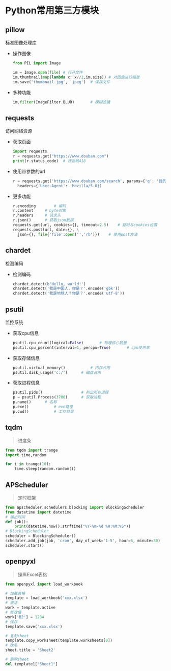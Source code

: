 <!-- 
title: 10-常用第三方模块
sort: 
--> 

# Python常用第三方模块

## pillow

标准图像处理库

- 操作图像

  ```python
  from PIL import Image
  
  im = Image.open(file)	# 打开文件
  im.thumbnail(map(lambda x: x//2,im.size))	# 对图像进行缩放
  im.save('thumbnail.jpg', 'jpeg')	# 保存文件
  ```

- 多种功能

  ```python
  im.filter(ImageFilter.BLUR)		# 模糊滤镜
  ```

## requests

访问网络资源

- 获取页面

  ```python
  import requests
  r = requests.get("https://www.douban.com")
  print(r.status_code)	# 状态码418
  ```

- 使用带参数的url

  ```python
  r = requests.get('https://www.douban.com/search', params={'q': '我的奋斗'},\
  	headers={'User-Agent': 'Mozilla/5.0})
  ```

- 更多功能

  ```python
  r.encoding		# 编码
  r.content		# byte对象
  r.headers		# 请求头
  r.json()		# 获取json数据
  requests.get(url, cookies={}, timeout=2.5)	# 超时与cookies设置
  requests.post(url, date={}, \
	json={}, file{'file':open('','rb')})	# 使用post方法
  ```

## chardet

检测编码

- 检测编码

  ```python
  chardet.detect(b'Hello, world!')
  chardet.detect('我是中国人，你是？'.encode('gbk'))
  chardet.detect('我是地球人？你是？'.encode('utf-8'))
  ```

## psutil

监控系统	

- 获取cpu信息	

  ```python
  psutil.cpu_count(logical=False)		# 物理核心数量	
  psutil.cpu_percent(interval=1, percpu=True)		# cpu使用率
  ```

- 获取存储信息

  ```	python
  psutil.virtual_memory()			# 内存占用	
  psutil.disk_usage('c:/')		# 磁盘占用
  ```

- 获取进程信息

  ```python
  psutil.pids()					# 列出所有进程
  p = psutil.Process(3706)		# 获取进程
  p.name()		# 名称
  p.exe()			# exe路径
  p.cwd()			# 工作目录
  ```

## tqdm

> 进度条

```python
from tqdm import trange
import time,random

for i in trange(10):
    time.sleep(random.random())
```

## APScheduler

> 定时框架

```python
from apscheduler.schedulers.blocking import BlockingScheduler
from datetime import datetime
# 输出时间
def job():
    print(datetime.now().strftime("%Y-%m-%d %H:%M:%S"))
# BlockingScheduler
scheduler = BlockingScheduler()
scheduler.add_job(job, 'cron', day_of_week='1-5', hour=6, minute=30) 
scheduler.start()
```

## openpyxl

> 操纵Excel表格

```python
from openpyxl import load_workbook

# 加载表格
template = load_workbook('xxx.xlsx')
# 激活
work = template.active
# 修改值
work['B2'] = 1234
# 保存
template.save('xxx.xlsx')

# 复制sheet
template.copy_worksheet(template.worksheets[0])
# 改名
sheet.title = 'Sheet2'

# 删除sheet
del template1["Sheet1"]
```

